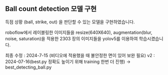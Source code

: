 ## 	Ball count detection 모델 구현 

득점 상황 (ball, strike, out) 을 판단할 수 있는 모델을 구현하였습니다.

roboflow에서 레이블링한 이미지들을 resize(640X640), augmentation(blur, noise, saturation)을 적용한 2303 장의 이미지들을 yolov5를 이용하여 학습시켰습니다.

최종 수정 : 2024-7-15 (비디오에 적용했을 때 불안정한 면이 있어 보완 필요)
v2 : 2024-07-16(best.py 정확도 높이기 위해 training 한번 더 진행) -> best_detecting_ball.py


